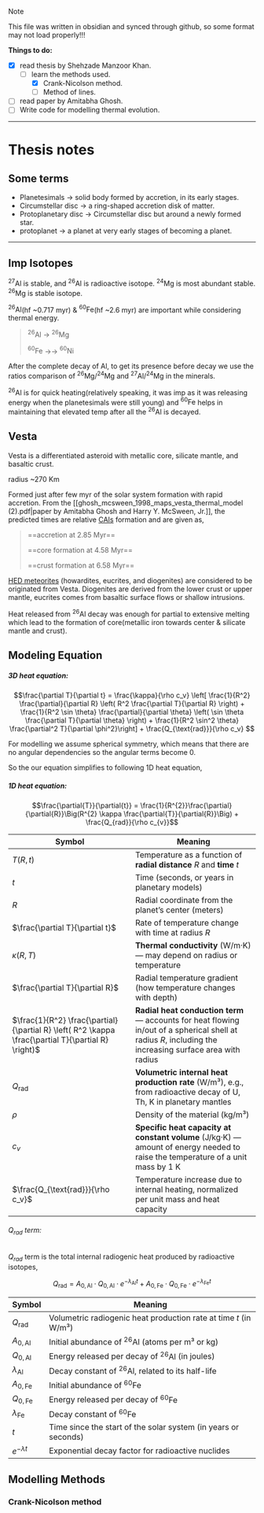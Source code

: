 
> [!NOTE]
> This file was written in obsidian and synced through github, so some format may not load properly!!!


**Things to do:** 

- [x] read thesis by Shehzade Manzoor Khan.
	- [ ] learn the methods used.
		- [x] Crank-Nicolson method.
		- [ ] Method of lines.
- [ ] read paper by Amitabha Ghosh.
- [ ] Write code for modelling thermal evolution.

-------------
# Thesis notes

## Some terms

- Planetesimals -> solid body formed by accretion, in its early stages.
- Circumstellar disc -> a ring-shaped accretion disk of matter.
- Protoplanetary disc -> Circumstellar disc but around a newly formed star.
- protoplanet -> a planet at very early stages of becoming a planet. 


--------------


## Imp Isotopes

$^{27}\text{Al}$ is stable, and $^{26}\text{Al}$ is radioactive isotope.
$^{24}\text{Mg}$ is most abundant stable.
$^{26}\text{Mg}$ is stable isotope.

$^{26}\text{Al}$(hf ~0.717 myr) & $^{60}\text{Fe}$(hf ~2.6 myr) are important while considering thermal energy.

>$^{26}\text{Al}$ -> $^{26}\text{Mg}$ 
>
>$^{60}\text{Fe}$ ->-> $^{60}\text{Ni}$

After the complete decay of Al, to get its presence before decay we use the ratios comparison of $^{26}\text{Mg} / ^{24}\text{Mg}$ and $^{27}\text{Al} / ^{24}\text{Mg}$ in the minerals.

$^{26}\text{Al}$ is for quick heating(relatively speaking, it was imp as it was releasing energy when the planetesimals were still young) and $^{60}\text{Fe}$ helps in maintaining that elevated temp after all the $^{26}\text{Al}$ is decayed.


## Vesta

Vesta is a differentiated asteroid with metallic core, silicate mantle, and basaltic crust.

radius ~270 Km

Formed just after few myr of the solar system formation with rapid accretion. From the [[ghosh_mcsween_1998_maps_vesta_thermal_model (2).pdf|paper by Amitabha Ghosh and Harry Y. McSween, Jr.]], the predicted times are relative [CAIs](https://en.wikipedia.org/wiki/Calcium%E2%80%93aluminium-rich_inclusion) formation and are given as,

> ==accretion at 2.85 Myr==
> 
> ==core formation at 4.58 Myr==
> 
> ==crust formation at 6.58 Myr==


[HED meteorites](https://en.wikipedia.org/wiki/HED_meteorite) (howardites, eucrites, and diogenites) are considered to be originated from Vesta. Diogenites are derived from the lower crust or upper mantle, eucrites comes from basaltic surface flows or shallow intrusions.

Heat released from $^{26}\text{Al}$ decay was enough for partial to extensive melting which lead to the formation of core(metallic iron towards center & silicate mantle and crust).


## Modeling Equation


##### 3D heat equation:
$$\frac{\partial T}{\partial t} = \frac{\kappa}{\rho c_v} \left[
\frac{1}{R^2} \frac{\partial}{\partial R} \left( R^2 \frac{\partial T}{\partial R} \right) + \frac{1}{R^2 \sin \theta} \frac{\partial}{\partial \theta} \left( \sin \theta \frac{\partial T}{\partial \theta} \right) + \frac{1}{R^2 \sin^2 \theta} \frac{\partial^2 T}{\partial \phi^2}\right] + \frac{Q_{\text{rad}}}{\rho c_v} $$

For modelling we assume spherical symmetry, which means that there are no angular dependencies so the angular terms become 0.

So the our equation simplifies to following 1D heat equation,

##### 1D heat equation:
$$\frac{\partial{T}}{\partial{t}} = \frac{1}{R^{2}}\frac{\partial}{\partial{R}}\Big(R^{2} \kappa \frac{\partial{T}}{\partial{R}}\Big) + \frac{Q_{rad}}{\rho c_{v}}$$

| Symbol                                                                                              | Meaning                                                                                                                                                  |
| --------------------------------------------------------------------------------------------------- | -------------------------------------------------------------------------------------------------------------------------------------------------------- |
| $T(R, t)$                                                                                           | Temperature as a function of **radial distance** $R$ and **time** $t$                                                                                    |
| $t$                                                                                                 | Time (seconds, or years in planetary models)                                                                                                             |
| $R$                                                                                                 | Radial coordinate from the planet’s center (meters)                                                                                                      |
| $\frac{\partial T}{\partial t}$                                                                     | Rate of temperature change with time at radius $R$                                                                                                       |
| $\kappa(R, T)$                                                                                      | **Thermal conductivity** (W/m·K) — may depend on radius or temperature                                                                                   |
| $\frac{\partial T}{\partial R}$                                                                     | Radial temperature gradient (how temperature changes with depth)                                                                                         |
| $\frac{1}{R^2} \frac{\partial}{\partial R} \left( R^2 \kappa \frac{\partial T}{\partial R} \right)$ | **Radial heat conduction term** — accounts for heat flowing in/out of a spherical shell at radius $R$, including the increasing surface area with radius |
| $Q_{\text{rad}}$                                                                                    | **Volumetric internal heat production rate** (W/m³), e.g., from radioactive decay of U, Th, K in planetary mantles                                       |
| $\rho$                                                                                              | Density of the material (kg/m³)                                                                                                                          |
| $c_v$                                                                                               | **Specific heat capacity at constant volume** (J/kg·K) — amount of energy needed to raise the temperature of a unit mass by 1 K                          |
| $\frac{Q_{\text{rad}}}{\rho c_v}$                                                                   | Temperature increase due to internal heating, normalized per unit mass and heat capacity                                                                 |

###### $Q_{rad}$ term:

$Q_{rad}$ term is the total internal radiogenic heat produced by radioactive isotopes,

$$Q_{\text{rad}} = A_{0,\text{Al}} \cdot Q_{0,\text{Al}} \cdot e^{-\lambda_{\text{Al}} t} + A_{0,\text{Fe}} \cdot Q_{0,\text{Fe}} \cdot e^{-\lambda_{\text{Fe}} t}$$


| Symbol                | Meaning                                                          |
| --------------------- | ---------------------------------------------------------------- |
| $Q_{\text{rad}}$      | Volumetric radiogenic heat production rate at time $t$ (in W/m³) |
| $A_{0,\text{Al}}$     | Initial abundance of $^{26}\text{Al}$ (atoms per m³ or kg)       |
| $Q_{0,\text{Al}}$     | Energy released per decay of $^{26}\text{Al}$ (in joules)        |
| $\lambda_{\text{Al}}$ | Decay constant of $^{26}\text{Al}$, related to its half-life     |
| $A_{0,\text{Fe}}$     | Initial abundance of $^{60}\text{Fe}$                            |
| $Q_{0,\text{Fe}}$     | Energy released per decay of $^{60}\text{Fe}$                    |
| $\lambda_{\text{Fe}}$ | Decay constant of $^{60}\text{Fe}$                               |
| $t$                   | Time since the start of the solar system (in years or seconds)   |
| $e^{-\lambda t}$      | Exponential decay factor for radioactive nuclides                |


## Modelling Methods

### Crank-Nicolson method 

[^1]: 
